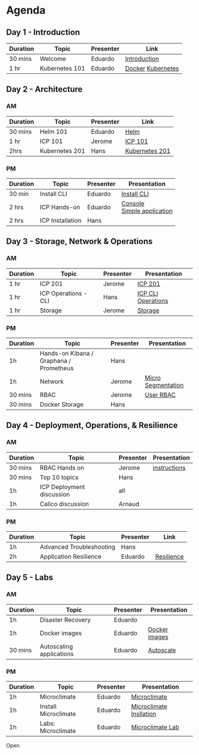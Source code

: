 # Agenda

## Day 1 - Introduction

| Duration | Topic | Presenter | Link |
|---|---|---|---|
| 30 mins | Welcome | Eduardo | [Introduction](https://github.com/ibm-cloud-architecture/icp-operations/blob/master/Training/ICP%20Operations%20Intro.pptx?raw=true)
| 1 hr | Kubernetes 101 | Eduardo | [Docker](https://github.com/ibm-cloud-architecture/icp-operations/blob/master/Training/Containers%20and%20Docker_MI.pptx?raw=true) [Kubernetes](https://github.com/ibm-cloud-architecture/icp-operations/blob/master/Training/Kubernetes%20basics_AWG.pptx?raw=true)




## Day 2 - Architecture

### AM

| Duration | Topic | Presenter | Link |
|---|---|---|---|
| 30 mins | Helm 101 | Eduardo | [Helm](https://github.com/ibm-cloud-architecture/icp-operations/blob/master/Training/Helm%20basics_AWG.pptx?raw=true) |
| 1 hr | ICP 101 | Jerome |  [ICP 101](https://github.com/ibm-cloud-architecture/icp-operations/blob/master/Training/IBM%20Cloud%20Private.pptx?raw=true) |
| 2hrs | Kubernetes 201 | Hans | [Kubernetes 201](https://github.com/ibm-cloud-architecture/icp-operations/blob/master/Training/Kubernetes201.pptx?raw=true)

### PM
| Duration | Topic | Presenter | Presentation |
|---|---|---|---|
| 30 min | Install CLI | Eduardo | [Install CLI](https://github.com/patrocinio/cloud-private-bootcamp/blob/master/Labs_development/Lab-Install-CLI-Tools_DJM.md)
| 2 hrs | ICP Hands-on | Eduardo | [Console](https://github.com/patrocinio/cloud-private-bootcamp/blob/master/Labs_development/Lab-Console-Treasure-Hunt_DJM.md)<br> [Simple application](https://github.com/patrocinio/cloud-private-bootcamp/blob/master/Labs_development/Lab-Deploy-NodeJS-Helm_DJM.md)
| 2 hrs | ICP Installation | Hans |

## Day 3 - Storage, Network & Operations

### AM

| Duration | Topic | Presenter | Presentation |
|---|---|---|---|
| 1 hr | ICP 201 | Jerome | [ICP 201](https://github.com/ibm-cloud-architecture/icp-operations/blob/master/Training/ICP%20Architecture%20-%20JMA%20-%20JOW.pptx?raw=true) |
| 1 hr | ICP Operations - CLI | Hans | [ICP CLI Operations](kubectl.md)
| 1 hr | Storage | Jerome |[Storage](https://github.com/ibm-cloud-architecture/icp-operations/blob/master/Training/ICP_Storage-JMA.pdf?raw=true)

### PM

| Duration | Topic | Presenter | Presentation |
|---|---|---|---|
| 1h | Hands-on Kibana / Graphana	 / Prometheus | Hans
| 1h | Network | Jerome |[Micro Segmentation](https://github.com/ibm-cloud-architecture/icp-operations/blob/master/Training/Micro-segmantation.pdf?raw=true)
| 30 mins | RBAC | Jerome |[User RBAC](https://github.com/ibm-cloud-architecture/icp-operations/blob/master/Training/User_RBAC.pdf?raw=true)
| 30 mins | Docker Storage | Hans |

## Day 4 - Deployment, Operations, & Resilience

### AM

| Duration | Topic | Presenter | Presentation |
|---|---|---|---|
| 30 mins | RBAC Hands on | Jerome | [instructions](https://github.com/ibm-cloud-architecture/icp-operations/blob/master/Training/rbac_handson.md)
| 30 mins | Top 10 topics | Hans
| 1h | ICP Deployment discussion | all |
| 1h | Calico discussion | Arnaud |

### PM

| Duration | Topic | Presenter | Link |
|---|---|---|---|
| 1h | Advanced Troubleshooting | Hans |
| 2h | Application Resilience | Eduardo | [Resilience](https://github.ibm.com/eduardop/chaos-monkey-playing-ping-pong/blob/master/v2/Presentation/Kubernetes-Resilience.pptx?raw=true)

## Day 5 - Labs

### AM

| Duration | Topic | Presenter | Presentation |
|---|---|---|---|
| 1h | Disaster Recovery | Eduardo |
| 1h | Docker images | Eduardo | [Docker images](https://github.com/patrocinio/cloud-private-bootcamp/blob/master/Labs_development/Lab-Private-Docker-Registry-CJH.md)
| 30 mins | Autoscaling applications | Eduardo | [Autoscale](https://ansi.23-5.eu/2018/02/workload-container-autoscaling-kubernetes/)



### PM

| Duration | Topic | Presenter | Presentation |
|---|---|---|---|
| 1h | Microclimate | Eduardo | [Microclimate](https://github.com/ibm-cloud-architecture/icp-operations/blob/master/Training/Microclimate_DJM.pptx?raw=true)
| 1h | Install Microclimate | Eduardo | [Microclimate Insllation](https://github.com/IBM/charts/blob/master/stable/ibm-microclimate/README.md) |
| 1h | Labs: Microclimate | Eduardo | [Microclimate Lab](https://github.com/ibm-cloud-architecture/cloud-private-bootcamp/blob/master/Labs_development/Lab-Microclimate_DJM.md)

Open
